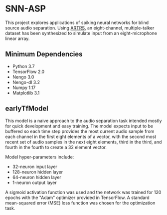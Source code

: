 # SNN-ASP

  This project explores applications of spiking neural networks for blind source audio separation. Using [ARTRS](https://github.com/MillerLab-UCDavis/RoomSimulation),
  an eight-channel, multiple-talker dataset has been synthesized to simulate input from an eight-microphone linear array.
  
  ## Minimum Dependencies
  
  * Python 3.7
  * TensorFlow 2.0
  * Nengo 3.0
  * Nengo-dl 3.2
  * Numpy 1.17
  * Matplotlib 3.1
  
  ## earlyTfModel
  
  This model is a naive approach to the audio separation task intended mostly for quick development and easy training. The model expects
  input to be buffered so each time step provides the most current audio sample from each channel in the first eight elements of a vector,
  with the second most recent set of audio samples in the next eight elements, third in the third, and fourth in the fourth to create a
  32 element vector.
  
  Model hyper-parameters include:
  * 32-neuron input layer
  * 128-neuron hidden layer
  * 64-neuron hidden layer
  * 1-neuron output layer
  
  A sigmoid activation function was used and the network was trained for 120 epochs with the "Adam" optimizer provided in TensorFlow. 
  A standard mean-squared error (MSE) loss function was chosen for the optimization task.
  
